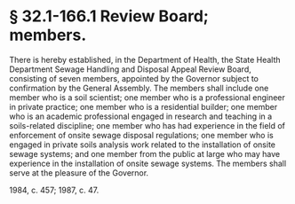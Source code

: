 # § 32.1-166.1 Review Board; members.

<p>There is hereby established, in the Department of Health, the State Health Department Sewage Handling and Disposal Appeal Review Board, consisting of seven members, appointed by the Governor subject to confirmation by the General Assembly. The members shall include one member who is a soil scientist; one member who is a professional engineer in private practice; one member who is a residential builder; one member who is an academic professional engaged in research and teaching in a soils-related discipline; one member who has had experience in the field of enforcement of onsite sewage disposal regulations; one member who is engaged in private soils analysis work related to the installation of onsite sewage systems; and one member from the public at large who may have experience in the installation of onsite sewage systems. The members shall serve at the pleasure of the Governor.</p><p>1984, c. 457; 1987, c. 47.</p>